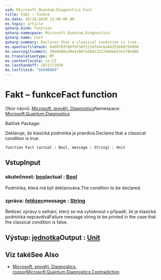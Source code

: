 ```yaml
---
uid: Microsoft.Quantum.Diagnostics.Fact
title: Fakt – funkce
ms.date: 10/26/2020 12:00:00 AM
ms.topic: article
qsharp.kind: function
qsharp.namespace: Microsoft.Quantum.Diagnostics
qsharp.name: Fact
qsharp.summary: Declares that a classical condition is true.
ms.openlocfilehash: 6a08703f68f9f38f2224fe4c6a4d255b00756908
ms.sourcegitcommit: 29e0d88a30e4166fa580132124b0eb57e1f0e986
ms.translationtype: MT
ms.contentlocale: cs-CZ
ms.lasthandoff: 10/27/2020
ms.locfileid: "92698069"
---
```

# <a name="fact-function"></a><span data-ttu-id="b4bfc-102">Fakt – funkce</span><span class="sxs-lookup"><span data-stu-id="b4bfc-102">Fact function</span></span>

<span data-ttu-id="b4bfc-103">Obor názvů: [Microsoft. prověří. Diagnostics](xref:Microsoft.Quantum.Diagnostics)</span><span class="sxs-lookup"><span data-stu-id="b4bfc-103">Namespace: [Microsoft.Quantum.Diagnostics](xref:Microsoft.Quantum.Diagnostics)</span></span>

<span data-ttu-id="b4bfc-104">Balíček [](https://nuget.org/packages/)</span><span class="sxs-lookup"><span data-stu-id="b4bfc-104">Package: [](https://nuget.org/packages/)</span></span>


<span data-ttu-id="b4bfc-105">Deklaruje, že klasická podmínka je pravdivá.</span><span class="sxs-lookup"><span data-stu-id="b4bfc-105">Declares that a classical condition is true.</span></span>

```qsharp
function Fact (actual : Bool, message : String) : Unit
```


## <a name="input"></a><span data-ttu-id="b4bfc-106">Vstup</span><span class="sxs-lookup"><span data-stu-id="b4bfc-106">Input</span></span>

### <a name="actual--bool"></a><span data-ttu-id="b4bfc-107">skutečnost: [bool](xref:microsoft.quantum.lang-ref.bool)</span><span class="sxs-lookup"><span data-stu-id="b4bfc-107">actual : [Bool](xref:microsoft.quantum.lang-ref.bool)</span></span>

<span data-ttu-id="b4bfc-108">Podmínka, která má být deklarována.</span><span class="sxs-lookup"><span data-stu-id="b4bfc-108">The condition to be declared.</span></span>


### <a name="message--string"></a><span data-ttu-id="b4bfc-109">zpráva: [řetězec](xref:microsoft.quantum.lang-ref.string)</span><span class="sxs-lookup"><span data-stu-id="b4bfc-109">message : [String](xref:microsoft.quantum.lang-ref.string)</span></span>

<span data-ttu-id="b4bfc-110">Řetězec zprávy o selhání, který se má vytisknout v případě, že je klasická podmínka nepravdivá</span><span class="sxs-lookup"><span data-stu-id="b4bfc-110">Failure message string to be printed in the case that the classical condition is false.</span></span>



## <a name="output--unit"></a><span data-ttu-id="b4bfc-111">Výstup: [jednotka](xref:microsoft.quantum.lang-ref.unit)</span><span class="sxs-lookup"><span data-stu-id="b4bfc-111">Output : [Unit](xref:microsoft.quantum.lang-ref.unit)</span></span>



## <a name="see-also"></a><span data-ttu-id="b4bfc-112">Viz také</span><span class="sxs-lookup"><span data-stu-id="b4bfc-112">See Also</span></span>

- [<span data-ttu-id="b4bfc-113">Microsoft. prověří. Diagnostics. rozpor</span><span class="sxs-lookup"><span data-stu-id="b4bfc-113">Microsoft.Quantum.Diagnostics.Contradiction</span></span>](xref:Microsoft.Quantum.Diagnostics.Contradiction)